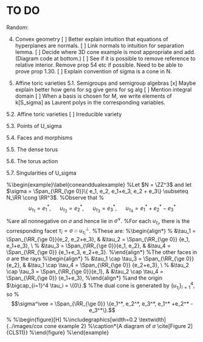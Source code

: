 # TO DO
Random:

4. Convex geometry
[ ] Better explain intuition that equations of hyperplanes are normals.
[ ] Link normals to intuition for separation lemma.
[ ] Decide where 3D cone example is most appropriate and add. (Diagram code at bottom.)
[ ] See if it is possible to remove reference to relative interior. Remove prop 54 etc if possible. Need to be able to prove prop 1.30.
[ ] Explain convention of sigma is a cone in N.

5. Affine toric varieties
5.1. Semigroups and semigroup algebras
[x] Maybe explain better how gens for sg give gens for sg alg
[ ] Mention integral domain
[ ] When a basis is chosen for M, we write elements of k[S_sigma] as Laurent polys in the corresponding variables.

5.2. Affine toric varieties
[ ] Irreducible variety

5.3. Points of U_sigma


5.4. Faces and morphisms


5.5. The dense torus


5.6. The torus action


5.7. Singularities of U_sigma












%\begin{example}\label{coneanddualexample}
%Let $N = \ZZ^3$ and let $\sigma = \Span_{\RR_{\ge 0}}\{ e_1, e_2, e_1+e_3, e_2 + e_3\} \subseteq N_\RR \cong \RR^3$.
%Observe that 
%$$u_{\tau_1} = e_1^*, \,\,\,\,\,\,\,\,\,\, u_{\tau_2} = e_2^*, \,\,\,\,\,\,\,\,\,\, u_{\tau_3} = e_3^*, \,\,\,\,\,\,\,\,\,\, u_{\tau_4} = e_1^* + e_2^* - e_3^*$$
%are all nonnegative on $\sigma$ and hence lie in $\sigma^\vee$. 
%For each $u_{\tau_i}$, there is the corresponding facet $\tau_i = \sigma \cap u_{\tau_i}^\perp$.
%These are:
%\begin{align*}
%	&\tau_1 = \Span_{\RR_{\ge 0}}\{e_2, e_2+e_3\}, & &\tau_2 = \Span_{\RR_{\ge 0}} \{e_1, e_1+e_3\}, \\
%	&\tau_3 = \Span_{\RR_{\ge 0}}\{e_1, e_2\},  & &\tau_4 = \Span_{\RR_{\ge 0}} \{e_1+e_3, e_2+e_3\}.
%\end{align*}
%The other faces in $\sigma$ are the rays 
%\begin{align*}
%	&\tau_1 \cap \tau_3 = \Span_{\RR_{\ge 0}}\{e_2\}, & &\tau_1 \cap \tau_4 = \Span_{\RR_{\ge 0}} \{e_2+e_3\}, \\
%	&\tau_2 \cap \tau_3 = \Span_{\RR_{\ge 0}}\{e_1\}, & &\tau_2 \cap \tau_4 = \Span_{\RR_{\ge 0}} \{e_1+e_3\},
%\end{align*}
%and the origin $\bigcap_{i=1}^4 \tau_i = \{0\}.$
%The dual cone is generated by $\{u_{\tau_i}\}_{i=1}^4$, so
%$$\sigma^\vee = \Span_{\RR_{\ge 0}} \{e_1^*, e_2^*, e_3^*, e_1^* +e_2^* - e_3^*\}.$$
%
%\begin{figure}[H]
%\includegraphics[width=0.2 \textwidth]{../images/cox cone example 2}
%\caption*{A diagram of $\sigma$ \cite[Figure 2]{CLS11}}
%\end{figure}
%\end{example}